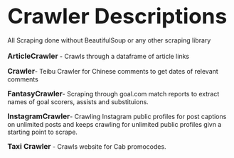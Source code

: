 <font size=7>__Crawler Descriptions__</font><br><br>
All Scraping done without BeautifulSoup or any other scraping library<br><br>
<font size=3>__ArticleCrawler__</font> - Crawls through a dataframe of article links<br>

<font size=3>__Crawler__</font>- Teibu Crawler for Chinese comments to get dates of relevant comments<br>

<font size=3>__FantasyCrawler__</font>- Scraping through goal.com match reports to extract names of goal scorers, 
assists and substituions.<br>

<font size=3>__InstagramCrawler__</font>- Crawling Instagram public profiles for post captions on unlimited posts and
keeps crawling for unlimited public profiles givn a starting point to scrape.<br>

<font size=3>__Taxi Crawler__</font> - Crawls website for Cab promocodes.<br>
